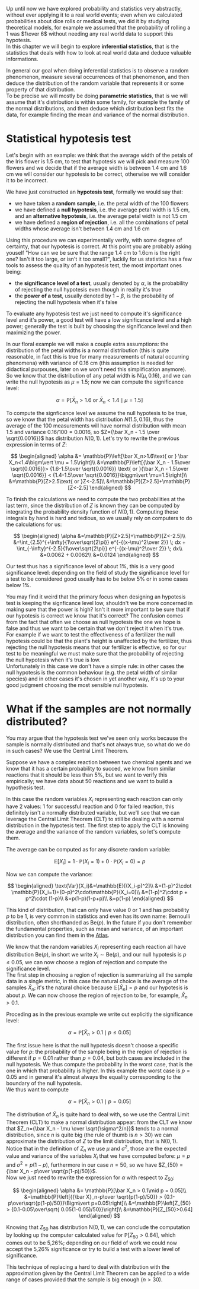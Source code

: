Up until now we have explored probability and statistics very abstractly, without ever applying it to a real world events; even when we calculated probabilities about dice rolls or medical tests, we did it by studying theoretical models, for example we assumed that the probability of rolling a 1 was $1\over 6$ without needing any real world data to support this hypotesis.  
In this chapter we will begin to explore **inferential statistics**, that is the statistics that deals with how to look at real world data and deduce valuable informations.

In general our goal when doing inferential statistics is to observe a random phenomenon, measure several occurrences of that phenomenon, and then deduce the distribution of the random variable that represents it or some property of that distribution.  
To be precise we will mostly be doing **parametric statistics**, that is we will assume that it's distribution is within some family, for example the family of the normal distributions, and then deduce which distribution best fits the data, for example finding the mean and variance of the normal distribution.

# Statistical hypotesis test

Let's begin with an example: we think that the average width of the petals of the Iris flower is 1.5 cm, to test that hypotesis we will pick and measure 100 flowers and we decide that if the average width is between 1.4 cm and 1.6 cm we will consider our hypotesis to be correct, otherwise we will consider it to be incorrect.

We have just constructed an **hypotesis test**, formally we would say that:

-   we have taken a **random sample**, i.e. the petal width of the 100 flowers
-   we have defined a **null hypotesis**, i.e. the average petal width is 1.5 cm, and an **alternative hypotesis**, i.e. the average petal width is not 1.5 cm
-   we have defined a **region of rejection**, i.e. all the combinations of petal widths whose average isn't between 1.4 cm and 1.6 cm

Using this procedure we can experimentally verify, with some degree of certainty, that our hypotesis is correct. At this point you are probably asking youself "How can we be sure that the range 1.4 cm to 1.6cm is the right one? Isn't it too large, or isn't it too small?", luckily for us statistics has a few tools to assess the quality of an hypotesis test, the most important ones being:

-   the **significance level of a test**, usually denoted by $\alpha$, is the probability of rejecting the null hypotesis even though in reality it's true
-   the **power of a test**, usually denoted by $1-\beta$, is the probability of rejecting the null hypotesis when it's false

To evaluate any hypotesis test we just need to compute it's significance level and it's power, a good test will have a low significance level and a high power; generally the test is built by choosing the significance level and then maximizing the power.

In our floral example we will make a couple extra assumptions: the distribution of the petal widths is a normal distribution (this is quite reasonable, in fact this is true for many measurements of natural occurring phenomena) with variance of 0.16 cm (this assumption is needed for didactical purpouses, later on we won't need this simplification anymore).  
So we know that the distribution of any petal width is $\text{N}(\mu, 0.16)$, and we can write the null hypotesis as $\mu=1.5$; now we can compute the significance level:

$$
\alpha = \mathbb{P}[\bar X_n>1.6\text{ or } \bar X_n<1.4\mid \mu = 1.5]
$$

To compute the signficance level we assume the null hypotesis to be true, so we know that the petal width has distribution $N(1.5, 0.16)$, thus the average of the 100 measurements will have normal distribution with mean $1.5$ and variance $0.16/100 = 0.0016$, so $Z={\bar X_n - 1.5 \over \sqrt{0.0016}}$ has distribution $N(0,1)$. Let's try to rewrite the previous expression in terms of $Z$:

$$
\begin{aligned}
\alpha &= \mathbb{P}\left[\bar X_n>1.6\text{ or } \bar X_n<1.4\bigm\vert \mu = 1.5\right]\\
&=\mathbb{P}\left[{\bar X_n - 1.5\over \sqrt{0.0016}}> {1.6-1.5\over \sqrt{0.0016}} \text{ or }{\bar X_n - 1.5\over \sqrt{0.0016}} < {1.4-1.5\over \sqrt{0.0016}}\biggm\vert \mu=1.5\right]\\
&=\mathbb{P}[Z>2.5\text{ or }Z<-2.5]\\
&=\mathbb{P}[Z>2.5]+\mathbb{P}[Z<-2.5]
\end{aligned}
$$

To finish the calculations we need to compute the two probabilities at the last term, since the distribution of $Z$ is known they can be computed by integrating the probability density function of $N(0,1)$. Computing these integrals by hand is hard and tedious, so we usually rely on computers to do the calculations for us:

$$
\begin{aligned}
\alpha &=\mathbb{P}[Z>2.5]+\mathbb{P}[Z<-2.5]\\
&=\int_{2.5}^{+\infty}{1\over\sqrt{2\pi}} e^{-{(x-\mu)^2\over 2}} \; dx + \int_{-\infty}^{-2.5}{1\over\sqrt{2\pi}} e^{-{(x-\mu)^2\over 2}} \; dx\\
&=0.0062 + 0.0062\\
&=0.0124
\end{aligned}
$$

Our test thus has a significance level of about 1%, this is a very good significance level: depending on the field of study the significance level for a test to be considered good usually has to be below 5% or in some cases below 1%.

You may find it weird that the primary focus when designing an hypotesis test is keeping the signficance level low, shouldn't we be more concerned in making sure that the power is high? Isn't it more important to be sure that if our hypotesis is correct we know that it's correct? The confusion comes from the fact that often we choose as null hypotesis the one we hope is false and thus we want to be certain that we don't reject it when it's true.  
For example if we want to test the effectiveness of a fertilizer the null hypotesis could be that the plant's height is unaffected by the fertilizer, thus rejecting the null hypotesis means that our fertilizer is effective, so for our test to be meaningful we must make sure that the probability of rejecting the null hypotesis when it's true is low.  
Unfortunately in this case we don't have a simple rule: in other cases the null hypotesis is the common behaviour (e.g. the petal width of similar species) and in other cases it's chosen in yet another way, it's up to your good judgment choosing the most sensible null hypotesis.

# What if the samples are not normally distributed?

You may argue that the hypotesis test we've seen only works because the sample is normally distributed and that's not always true, so what do we do in such cases? We use the Central Limit Theorem.

Suppose we have a complex reaction between two chemical agents and we know that it has a certain probability to succed, we know from similar reactions that it should be less than 5%, but we want to verify this empirically; we have data about 50 reactions and we want to build a hypothesis test.

In this case the random variables $X_i$ representing each reaction can only have 2 values: 1 for successful reaction and 0 for failed reaction, this definitely isn't a normally distributed variable, but we'll see that we can leverage the Central Limit Theorem (CLT) to still be dealing with a normal distribution in the hypotesis test. The first step to apply the CLT is knowing the average and the variance of the random variables, so let's compute them.

The average can be computed as for any discrete random variable:

$$
\mathbb{E}[X_i] = 1\cdot \mathbb{P}(X_i=1) + 0\cdot \mathbb{P}(X_i=0) = p
$$

Now we can compute the variance:

$$
\begin{aligned}
\text{Var}(X_i)&=\mathbb{E}[(X_i-p)^2]\\
&=(1-p)^2\cdot \mathbb{P}(X_i=1)+(0-p)^2\cdot\mathbb{P}(X_i=0)\\
&=(1-p)^2\cdot p + p^2\cdot (1-p)\\
&=p(1-p)(1-p+p)\\
&=p(1-p)
\end{aligned}
$$

This kind of distribution, that can only have value $0$ or $1$ and has probability $p$ to be $1$, is very common in statistics and even has its own name: Bernoulli distribution, often shorthanded as $\text{Be}(p)$. In the future if you don't remember the fundamental properties, such as mean and variance, of an important distribution you can find them in the [Atlas](/atlas).

We know that the random variables $X_i$ representing each reaction all have distribution $\text{Be}(p)$, in short we write $X_i\sim \text{Be}(p)$, and our null hypotesis is $p\le0.05$, we can now choose a region of rejection and compute the significance level.  
The first step in choosing a region of rejection is summarizing all the sample data in a single metric, in this case the natural choice is the average of the samples $\bar X_n$; it's the natural choice because $\mathbb{E}[\bar X_n]=p$ and our hypotesis is about $p$. We can now choose the region of rejection to be, for example, $\bar X_n>0.1$.

Proceding as in the previous example we write out explicitly the significance level:

$$
\alpha = \mathbb{P}[\bar X_n > 0.1\mid p\le 0.05]
$$

The first issue here is that the null hypotesis doesn't choose a specific value for $p$: the probability of the sample being in the region of rejection is different if $p=0.01$ rather than $p=0.04$, but both cases are included in the null hypotesis. We thus compute the probability in the worst case, that is the one in which that probability is higher. In this example the worst case is $p=0.05$ and in general it's almost always the equality corresponding to the boundary of the null hypotesis.  
We thus want to compute

$$
\alpha = \mathbb{P}[\bar X_n > 0.1\mid p = 0.05]
$$

The distribution of $\bar X_n$ is quite hard to deal with, so we use the Central Limit Theorem (CLT) to make a normal distribution appear: from the CLT we know that $Z_n={\bar X_n - \mu \over \sqrt{\sigma^2/n}}$ tends to a normal distribution, since $n$ is quite big (the rule of thumb is $n>30$) we can approximate the distribution of $Z$ to the limit distribution, that is $\text{N}(0,1)$. Notice that in the definition of $Z_n$ we use $\mu$ and $\sigma^2$, those are the expected value and variance of the variables $X_i$ that we have computed before: $\mu=p$ and $\sigma^2=p(1-p)$, furthermore in our case $n=50$, so we have $Z_{50} = {\bar X_n - p\over \sqrt{p(1-p)/50}}$.  
Now we just need to rewrite the expression for $\alpha$ with respect to $Z_{50}$:

$$
\begin{aligned}
\alpha &= \mathbb{P}[\bar X_n > 0.1\mid p = 0.05]\\
&=\mathbb{P}\left[{{\bar X}_n-p\over \sqrt{p(1-p)/50}} > {0.1-p\over\sqrt{p(1-p)/50}}\Bigm\vert p=0.05\right]\\
&=\mathbb{P}\left[Z_{50} > {0.1-0.05\over\sqrt{ 0.05(1-0.05)/50}}\right]\\
&=\mathbb{P}[Z_{50}>0.64]
\end{aligned}
$$

Knowing that $Z_{50}$ has distribution $\text{N}(0,1)$, we can conclude the computation by looking up the computer calculated value for $\mathbb{P}[Z_{50}>0.64]$, which comes out to be 5,26%; depending on our field of work we could now accept the 5,26% significance or try to build a test with a lower level of significance.

This technique of replacing a hard to deal with distribution with the approximation given by the Central Limit Theorem can be applied to a wide range of cases provided that the sample is big enough ($n>30$).
